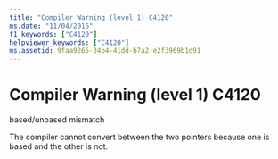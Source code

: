 ```yaml
---
title: "Compiler Warning (level 1) C4120"
ms.date: "11/04/2016"
f1_keywords: ["C4120"]
helpviewer_keywords: ["C4120"]
ms.assetid: 9faa9265-34b4-41dd-b7a2-e2f3969b1d91
---
```

# Compiler Warning (level 1) C4120

based/unbased mismatch

The compiler cannot convert between the two pointers because one is based and the other is not.
